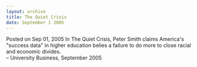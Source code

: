 ```yaml
---
layout: archive
title: The Quiet Crisis
date: September 1 2005
---
```





<span class="date">Posted on Sep 01, 2005    </span>
In The Quiet Crisis, Peter Smith claims America&apos;s &quot;success data&quot; in
higher education belies a failure to do more to close racial and
economic divides.<br>
&#x2013; University Business, September 2005<br/></br>





